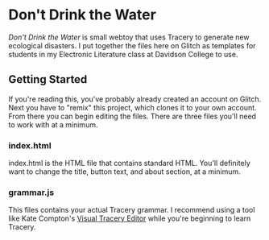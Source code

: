 # Don't Drink the Water

_Don't Drink the Water_ is small webtoy that uses Tracery to generate new ecological disasters.
I put together the files here on Glitch as templates for students in my Electronic Literature class at Davidson College to use.

## Getting Started

If you're reading this, you've probably already created an account on Glitch. Next you have to "remix" this project, which clones it to your own account.
From there you can begin editing the files. There are three files you'll need to work with at a minimum.

### index.html

index.html is the HTML file that contains standard HTML. You'll definitely want to change the title, button text, and about section, at a minimum.

### grammar.js

This files contains your actual Tracery grammar. I recommend using a tool like Kate Compton's [Visual Tracery Editor](https://www.brightspiral.com/tracery/) while you're beginning to learn Tracery.
